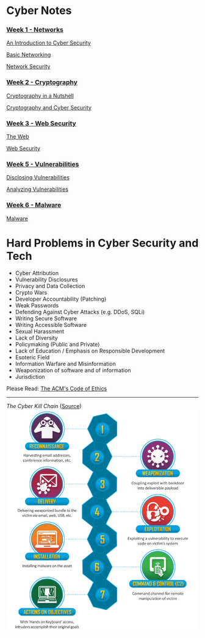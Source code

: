 # Cyber Notes

### [Week 1 - Networks](./week1-networks#week-1---networks)

[An Introduction to Cyber Security](./week1-networks/notes-00-intro.md#an-introduction-to-cyber-security)

[Basic Networking](./week1-networks/notes-01-networking.md#basic-networking)

[Network Security](./week1-networks/notes-02-netsec.md#network-security)


### [Week 2 - Cryptography](./week2-cryptography#week-2---cryptography)

[Cryptography in a Nutshell](./week2-cryptography#week-2---cryptography/notes-03-crypto-intro.md#cryptography-in-a-nutshell)

[Cryptography and Cyber Security](./week2-cryptography#week-2---cryptography/notes-04-using-crypto.md#cryptography-and-cybersecurity)


### [Week 3 - Web Security](./week3-websecurity#week-3---web-security)

[The Web](./week3-websecurity/notes-05-web-intro.md#the-web)

[Web Security](./week3-websecurity/notes-06-websec.md#web-security)


### [Week 5 - Vulnerabilities](./week5-vulnerabilities#week-5---vulnerabilities)

[Disclosing Vulnerabilities](./week5-vulnerabilities/notes-07-vuln-intro.md#disclosing-vulnerabilities)

[Analyzing Vulnerabilities](./week5-vulnerabilities/notes-08-vuln-analysis.md#analyzing-vulnerabilities)


### [Week 6 - Malware](./week6-malware#week-6---malware)

[Malware](./week6-malware/notes-09-malware.md#malware)


# Hard Problems in Cyber Security and Tech
- Cyber Attribution
- Vulnerability Disclosures
- Privacy and Data Collection
- Crypto Wars
- Developer Accountability (Patching)
- Weak Passwords
- Defending Against Cyber Attacks (e.g. DDoS, SQLi)
- Writing Secure Software
- Writing Accessible Software
- Sexual Harassment
- Lack of Diversity
- Policymaking (Public and Private)
- Lack of Education / Emphasis on Responsible Development
- Esoteric Field
- Information Warfare and Misinformation
- Weaponization of software and of information
- Jurisdiction

Please Read: [The ACM's Code of Ethics](https://www.acm.org/code-of-ethics)

---

*The Cyber Kill Chain* ([Source](https://www.lockheedmartin.com/en-us/capabilities/cyber/cyber-kill-chain.html))
![The Cyber Kill Chain](./media/ckc.png)
